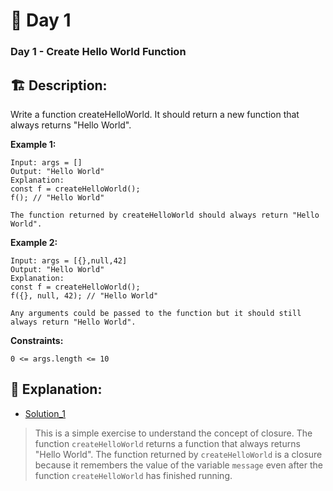 # 🔨 Day 1 

### Day 1 - Create Hello World Function

## 🏗️ Description:

Write a function createHelloWorld. It should return a new function that always returns "Hello World".
 
**Example 1:**

```
Input: args = []
Output: "Hello World"
Explanation:
const f = createHelloWorld();
f(); // "Hello World"

The function returned by createHelloWorld should always return "Hello World".
```

**Example 2:**
```
Input: args = [{},null,42]
Output: "Hello World"
Explanation:
const f = createHelloWorld();
f({}, null, 42); // "Hello World"

Any arguments could be passed to the function but it should still always return "Hello World".
```

**Constraints:**
```
0 <= args.length <= 10
```


## 📝 Explanation: 

- [Solution_1](solutions/Exercise_1/hello_world.js)

> This is a simple exercise to understand the concept of closure. The function `createHelloWorld` returns a function that always returns "Hello World". The function returned by `createHelloWorld` is a closure because it remembers the value of the variable `message` even after the function `createHelloWorld` has finished running.

